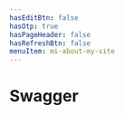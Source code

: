 ```yaml
---
hasEditBtn: false
hasOtp: true
hasPageHeader: false
hasRefreshBtn: false
menuItem: mi-about-my-site
---
```


# Swagger

<style>
  div.swagger-ui div.information-container div.info {margin: 12px 0 12px 0;}
  div.swagger-ui div.information-container div.info h2.title {font-size:24px;}
  div.swagger-ui div.information-container div.info h2:not(.title) {font-weight:600;font-size:1.25rem;}
  div.swagger-ui div.information-container div.info h3 {
    color:steelblue;
    font-weight:600;
    font-size:1.1rem;
    margin-top: 1rem;
    margin-bottom:0;
  }
  div.swagger-ui div.information-container div.info div.description pre code {
    background:#f2f6fa;
    border-left: 5px solid #c8daea;
    color:#212529;
    font-size:92%;
    font-weight:normal;
    line-height: 1.5;
    padding: 8px;
  }
  div.swagger-ui h3.opblock-tag small,
  div.swagger-ui div.information-container div.info li,
  div.swagger-ui div.information-container div.info a, 
  div.swagger-ui div.information-container div.info p, 
  div.swagger-ui div.information-container div.info table {font-size:1rem;}
  div.swagger-ui div.scheme-container {
    background:#fff;
    box-shadow:none;
    margin:0;
    padding:0;
}
</style>

<div id="swagger" class="hh-shield"></div>

<script>
  document.querySelector('div.hh-viewer').classList.add('hh-shield');

  function loadSwagger() {
    SwaggerUIBundle({
      dom_id: '#swagger',
      url: 'hagenhaus-hagenhaus-api-2.0.0-resolved.yaml',
      deepLinking: true,
      defaultModelsExpandDepth: 1,
      displayOperationId: false,
      layout: "BaseLayout",
      plugins: [],
      requestSnippetsEnabled: true,
      syntaxHighlight: {
        activate: true,
        theme: 'nord'
      },
      apisSorter: 'alpha',
      operationsSorter: function (a, b) {
        const order = { 'post': '0', 'get': '1', 'patch': '2', 'delete': '3' };
        return order[a.get('method')].localeCompare(order[b.get('method')]);
      }
    });
  }

  // var swaggerCssUrl = 'http://localhost:8080/swagger/dist/swagger-ui.css';
  // var swaggerScriptUrl = 'http://localhost:8080/swagger/dist/swagger-ui-bundle.js';
  var swaggerCssUrl = 'https://unpkg.com/swagger-ui-dist@5.18.2/swagger-ui.css';
  var swaggerScriptUrl = 'https://unpkg.com/swagger-ui-dist@5.18.2/swagger-ui-bundle.js';

  if(!document.querySelector(`link[href="${swaggerCssUrl}"]`)) {
    var swaggerCss = document.createElement('link');
    swaggerCss.rel = 'stylesheet';
    swaggerCss.type = 'text/css';
    swaggerCss.href = swaggerCssUrl;
    document.head.appendChild(swaggerCss);
  }

  if(document.querySelector(`script[src="${swaggerScriptUrl}"]`)) {
    loadSwagger();
  } else {
    var swaggerUiScript = document.createElement('script');
    swaggerUiScript.onload = function () {
      loadSwagger();
    };
    swaggerUiScript.src = swaggerScriptUrl;
    document.head.appendChild(swaggerUiScript);
  }
</script>

